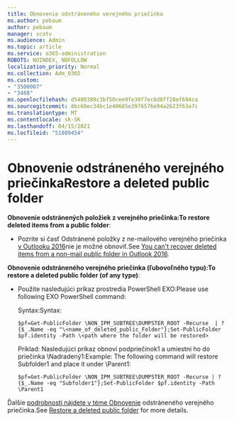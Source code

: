 ```yaml
---
title: Obnovenie odstráneného verejného priečinka
ms.author: pebaum
author: pebaum
manager: scotv
ms.audience: Admin
ms.topic: article
ms.service: o365-administration
ROBOTS: NOINDEX, NOFOLLOW
localization_priority: Normal
ms.collection: Adm_O365
ms.custom:
- "3500007"
- "3488"
ms.openlocfilehash: d5480389c3bf50cee9fe30f7ec8d8ff28ef694ca
ms.sourcegitcommit: 8bc60ec34bc1e40685e3976576e04a2623f63a7c
ms.translationtype: MT
ms.contentlocale: sk-SK
ms.lasthandoff: 04/15/2021
ms.locfileid: "51809454"
---
```

# <a name="restore-a-deleted-public-folder"></a><span data-ttu-id="bafd1-102">Obnovenie odstráneného verejného priečinka</span><span class="sxs-lookup"><span data-stu-id="bafd1-102">Restore a deleted public folder</span></span>

<span data-ttu-id="bafd1-103">**Obnovenie odstránených položiek z verejného priečinka:**</span><span class="sxs-lookup"><span data-stu-id="bafd1-103">**To restore deleted items from a public folder**:</span></span>

- <span data-ttu-id="bafd1-104">Pozrite si časť Odstránené položky z ne-mailového verejného priečinka [v Outlooku 2016](https://aka.ms/pfrec)nie je možné obnoviť.</span><span class="sxs-lookup"><span data-stu-id="bafd1-104">See [You can't recover deleted items from a non-mail public folder in Outlook 2016](https://aka.ms/pfrec).</span></span>
 
<span data-ttu-id="bafd1-105">**Obnovenie odstráneného verejného priečinka (ľubovoľného typu):**</span><span class="sxs-lookup"><span data-stu-id="bafd1-105">**To restore a deleted public folder (of any type)**:</span></span> 

- <span data-ttu-id="bafd1-106">Použite nasledujúci príkaz prostredia PowerShell EXO:</span><span class="sxs-lookup"><span data-stu-id="bafd1-106">Please use following EXO PowerShell command:</span></span>

    <span data-ttu-id="bafd1-107">Syntax:</span><span class="sxs-lookup"><span data-stu-id="bafd1-107">Syntax:</span></span>

     `$pf=Get-PublicFolder \NON_IPM_SUBTREE\DUMPSTER_ROOT -Recurse  | ?{$_.Name -eq "\<name_of_deleted_public_Folder"};Set-PublicFolder $pf.identity -Path \<path where the folder will be restored>`

    <span data-ttu-id="bafd1-108">Príklad: Nasledujúci príkaz obnoví podpriečinok1 a umiestni ho do priečinka \Nadradený1:</span><span class="sxs-lookup"><span data-stu-id="bafd1-108">Example: The following command will restore Subfolder1 and place it under \Parent1:</span></span>

    `$pf=Get-PublicFolder \NON_IPM_SUBTREE\DUMPSTER_ROOT -Recurse | ?{$_.Name -eq "Subfolder1"};Set-PublicFolder $pf.identity -Path \Parent1`

<span data-ttu-id="bafd1-109">Ďalšie [podrobnosti nájdete v téme Obnovenie](https://docs.microsoft.com/exchange/collaboration-exo/public-folders/restore-deleted-public-folder) odstráneného verejného priečinka.</span><span class="sxs-lookup"><span data-stu-id="bafd1-109">See [Restore a deleted public folder](https://docs.microsoft.com/exchange/collaboration-exo/public-folders/restore-deleted-public-folder) for more details.</span></span>
